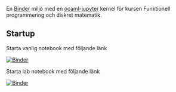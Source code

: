 

En [Binder](https://www.mybinder.org) miljö med en [ocaml-jupyter](https://github.com/akabe/ocaml-jupyter)
kernel för kursen Funktionell programmering och diskret matematik. 

## Startup

Starta vanlig notebook med följande länk

[![Binder](https://mybinder.org/badge_logo.svg)](https://mybinder.org/v2/gh/ubik60/fpdm-binder/main)


Starta lab notebook med följande länk

[![Binder](https://mybinder.org/badge_logo.svg)](https://mybinder.org/v2/gh/ubik60/fpdm-binder/master/lab)



